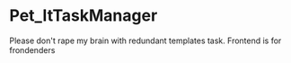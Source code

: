 # Pet_ItTaskManager


Please don't rape my brain with redundant templates task. Frontend is for frondenders
